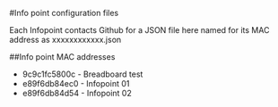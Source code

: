 #Info point configuration files

Each Infopoint contacts Github for a JSON file here named for its MAC address as xxxxxxxxxxxx.json

##Info point MAC addresses

* 9c9c1fc5800c - Breadboard test
* e89f6db84ec0 - Infopoint 01
* e89f6db84d54 - Infopoint 02
